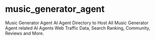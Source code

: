 # music_generator_agent
Music Generator Agent AI Agent Directory to Host All Music Generator Agent related AI Agents Web Traffic Data, Search Ranking, Community, Reviews and More.
